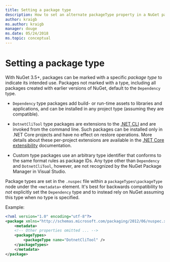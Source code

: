 ```yaml
---
title: Setting a package type
description: How to set an alternate packageType property in a NuGet package that contains extensions to the .NET CLI.
author: kraigb
ms.author: kraigb
manager: douge
ms.date: 05/24/2018
ms.topic: conceptual
---
```


# Setting a package type

With NuGet 3.5+, packages can be marked with a specific *package type* to indicate its intended use. Packages not marked with a type, including all packages created with earlier versions of NuGet, default to the `Dependency` type.

- `Dependency` type packages add build- or run-time assets to libraries and applications, and can be installed in any project type (assuming they are compatible).

- `DotnetCliTool` type packages are extensions to the [.NET CLI](/dotnet/articles/core/tools/index) and are invoked from the command line. Such packages can be installed only in .NET Core projects and have no effect on restore operations. More details about these per-project extensions are available in the  [.NET Core extensibility](/dotnet/articles/core/tools/extensibility#per-project-based-extensibility) documentation.

- Custom type packages use an arbitrary type identifier that conforms to the same format rules as package IDs. Any type other than `Dependency` and `DotnetCliTool`, however, are not recognized by the NuGet Package Manager in Visual Studio.

Package types are set in the `.nuspec` file within a `packageTypes\packageType` node under the `<metadata>` element. It's best for backwards compatibility to *not* explicitly set the `Dependency` type and to instead rely on NuGet assuming this type when no type is specified.

Example:

```xml
<?xml version="1.0" encoding="utf-8"?>
<package xmlns="http://schemas.microsoft.com/packaging/2012/06/nuspec.xsd">
    <metadata>
    <!-- Other properties omitted ... -->
    <packageTypes>
        <packageType name="DotnetCliTool" />
    </packageTypes>
    </metadata>
</package>
```